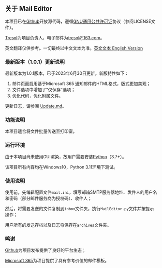 ## 关于 Mail Editor

本项目已在[Github](http://github.com/Tresol/MailEditor)开放源代码，遵循[GNU通用公共许可证](https://www.gnu.org/licenses/gpl-3.0.html#license-text)协议（参阅LICENSE文件）。

[Tresol](http://github.com/Tresol)为项目负责人，电子邮件为[tresol@163.com](tresol@163.com)。

英文翻译仅供参考。一切最终以中文文本为准。[英文文本 English Version](https://github.com/Tresol/MailEditor/blob/main/README.en.md)

### 最新版本（1.0.1）更新说明
最新版本为1.0.1版本，已于2023年6月30日更新。新版特性如下：

1. 邮件页面启用基于Microsoft 365 通知邮件的HTML格式，版式更加美观；
2. 文件选项中增加了“仅保存”选项；
3. 优化代码，优化附属文件。

更新日志，请参阅 [Update.md](https://github.com/Tresol/MailEditor/blob/main/Update.md)。

### 功能说明

本项目适合将文件批量传送至打印室。

### 运行环境

由于本项目尚未使用GUI渲染，故用户需要安装[Python](http://python.org/)（3.7+）。

该项目所有内容均在Windows10，Python 3.11环境下测试。

### 使用说明

使用前，先编辑配置文件`mail.ini`，填写邮箱SMTP服务器地址、发件人的用户名和密码（部分邮件服务商为授权码）、收件人；

然后，将需要发送的文件复制到`inbox`文件夹，执行`MailEditor.py`文件并按提示操作；

用户所有的发送存档以及日志将保存在`archives`文件夹。

### 鸣谢

[Github](http://github.com/)为项目发布提供了良好的平台生态；

[Microsoft 365](http://aka.ms)为项目提供了具有参考价值的邮件模板。
